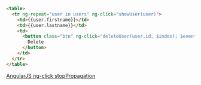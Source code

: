 ```html
<table>
  <tr ng-repeat="user in users" ng-click="showUser(user)">
    <td>{{user.firstname}}</td>
    <td>{{user.lastname}}</td>
    <td>
      <button class="btn" ng-click="deleteUser(user.id, $index); $event.stopPropagation();">
        Delete
      </button>
    </td>              
  </tr>
</table>
```

[AngularJS ng-click stopPropagation](https://stackoverflow.com/questions/20300866/angularjs-ng-click-stoppropagation)